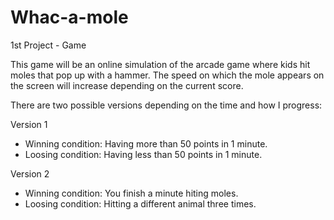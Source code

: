 # Whac-a-mole

1st Project - Game

This game will be an online simulation of the arcade game where kids hit moles that pop up with a hammer.
The speed on which the mole appears on the screen will increase depending on the current score.

There are two possible versions depending on the time and how I progress:

Version 1

- Winning condition: Having more than 50 points in 1 minute.
- Loosing condition: Having less than 50 points in 1 minute.

Version 2

- Winning condition: You finish a minute hiting moles.
- Loosing condition: Hitting a different animal three times.
